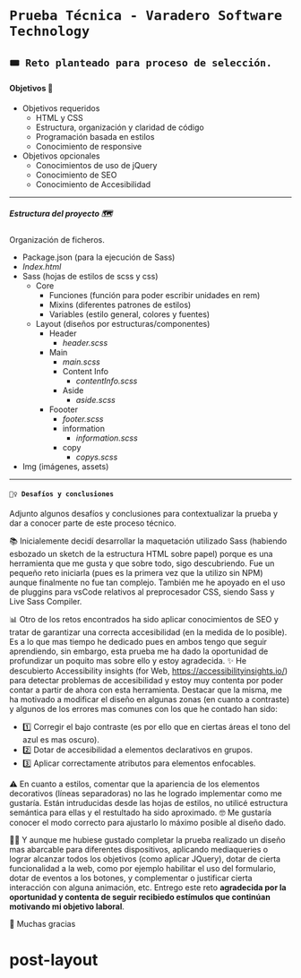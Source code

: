 # `Prueba Técnica - Varadero Software Technology `

## `🎟 Reto planteado para proceso de selección. `

#### Objetivos 🏁

-   Objetivos requeridos
    -   HTML y CSS
    -   Estructura, organización y claridad de código
    -   Programación basada en estilos
    -   Conocimiento de responsive
-   Objetivos opcionales
    -   Conocimientos de uso de jQuery
    -   Conocimiento de SEO
    -   Conocimiento de Accesibilidad

---

##### Estructura del proyecto 🗺

Organización de ficheros.

-   Package.json (para la ejecución de Sass)
-   _Index.html_
-   Sass (hojas de estilos de scss y css)
    -   Core
        -   Funciones (función para poder escribir unidades en rem)
        -   Mixins (diferentes patrones de estilos)
        -   Variables (estilo general, colores y fuentes)
    -   Layout (diseños por estructuras/componentes)
        -   Header
            -   _header.scss_
        -   Main
            -   _main.scss_
            -   Content Info
                -   _contentInfo.scss_
            -   Aside
                -   _aside.scss_
        -   Foooter
            -   _footer.scss_
            -   information
                -   _information.scss_
            -   copy
                -   _copys.scss_
-   Img (imágenes, assets)

---

#### `🧗‍♀️ Desafíos y conclusiones `

Adjunto algunos desafíos y conclusiones para contextualizar la prueba y dar a conocer parte de este proceso técnico.

📚 Inicialemente decidí desarrollar la maquetación utilizado Sass (habiendo esbozado un sketch de la estructura HTML sobre papel) porque es una herramienta que me gusta y que sobre todo, sigo descubriendo. Fue un pequeño reto iniciarla (pues es la primera vez que la utilizo sin NPM) aunque finalmente no fue tan complejo. También me he apoyado en el uso de pluggins para vsCode relativos al preprocesador CSS, siendo Sass y Live Sass Compiler.

📊 Otro de los retos encontrados ha sido aplicar conocimientos de SEO y tratar de garantizar una correcta accesibilidad (en la medida de lo posible). Es a lo que mas tiempo he dedicado pues en ambos tengo que seguir aprendiendo, sin embargo, esta prueba me ha dado la oportunidad de profundizar un poquito mas sobre ello y estoy agradecida.
✨ He descubierto Accessibility insights (for Web, https://accessibilityinsights.io/) para detectar problemas de accesibilidad y estoy muy contenta por poder contar a partir de ahora con esta herramienta. Destacar que la misma, me ha motivado a modificar el diseño en algunas zonas (en cuanto a contraste) y algunos de los errores mas comunes con los que he contado han sido:

-   1️⃣ Corregir el bajo contraste (es por ello que en ciertas áreas el tono del azul es mas oscuro).
-   2️⃣ Dotar de accesibilidad a elementos declarativos en grupos.
-   3️⃣ Aplicar correctamente atributos para elementos enfocables.

⚠️ En cuanto a estilos, comentar que la apariencia de los elementos decorativos (líneas separadoras) no las he logrado implementar como me gustaría. Están intruducidas desde las hojas de estilos, no utilicé estructura semántica para ellas y el restultado ha sido aproximado.
🤓 Me gustaría conocer el modo correcto para ajustarlo lo máximo posible al diseño dado.

🏋🏽 Y aunque me hubiese gustado completar la prueba realizado un diseño mas abarcable para diferentes dispositivos, aplicando mediaqueries o lograr alcanzar todos los objetivos (como aplicar JQuery), dotar de cierta funcionalidad a la web, como por ejemplo habilitar el uso del formulario, dotar de eventos a los botones, y complementar o justificar cierta interacción con alguna animación, etc. Entrego este reto **agradecida por la oportunidad y contenta de seguir recibiedo estímulos que continúan motivando mi objetivo laboral**.

🙂 Muchas gracias
# post-layout
